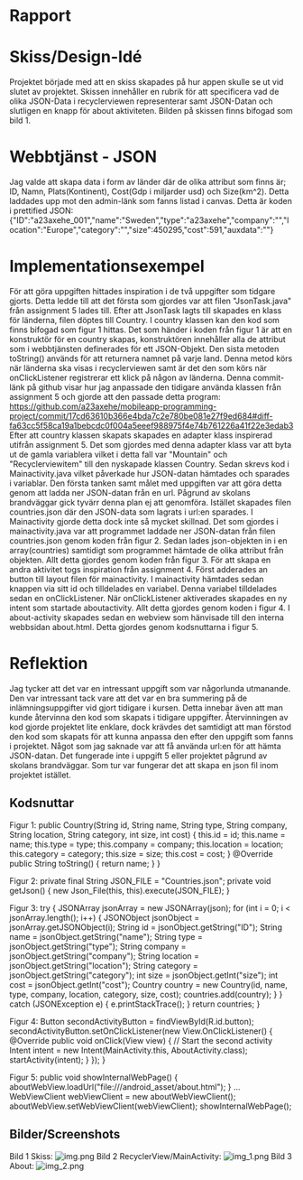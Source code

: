 # Rapport
# Skiss/Design-Idé
Projektet började med att en skiss skapades på hur appen skulle se ut vid slutet av projektet.
Skissen innehåller en rubrik för att specificera vad de olika JSON-Data i recyclerviewen representerar
samt JSON-Datan och slutligen en knapp för about aktiviteten.
Bilden på skissen finns bifogad som bild 1.
# Webbtjänst - JSON
Jag valde att skapa data i form av länder där de olika attribut som finns är; ID, Namn, Plats(Kontinent),
Cost(Gdp i miljarder usd) och Size(km^2). Detta laddades upp mot den admin-länk som fanns listad i canvas.
Detta är koden i prettified JSON:
{"ID":"a23axehe_001","name":"Sweden","type":"a23axehe","company":"","location":"Europe","category":"","size":450295,"cost":591,"auxdata":""}
# Implementationsexempel
För att göra uppgiften hittades inspiration i de två uppgifter som tidgare gjorts. Detta ledde till att
det första som gjordes var att filen "JsonTask.java" från assignment 5 lades till. 
Efter att JsonTask lagts till skapades en klass för länderna, filen döptes till Country. I country klassen kan den kod som finns bifogad som figur 1 hittas.
Det som händer i koden från figur 1 är att en konstruktör för en country skapas, konstruktören innehåller alla de attribut som i webbtjänsten
definerades för ett JSON-Objekt. Den sista metoden toString() används för att returnera namnet på varje land. Denna metod körs när länderna ska visas i recyclerviewen 
samt är det den som körs när onClickListener registrerar ett klick på någon av länderna. Denna commit-länk på github visar hur jag anpassade den tidigare använda klassen från 
assignment 5 och gjorde att den passade detta program:
https://github.com/a23axehe/mobileapp-programming-project/commit/17cd63610b366e4bda7c2e780be081e27f9ed684#diff-fa63cc5f58ca19a1bebcdc0f004a5eeef988975f4e74b761226a41f22e3edab3
Efter att country klassen skapats skapades en adapter klass inspirerad  utifrån assignment 5. Det som gjordes med denna adapter klass var att byta ut de gamla variablera
vilket i detta fall var "Mountain" och "Recyclerviewitem" till den nyskapade klassen Country.
Sedan skrevs kod i Mainactivity.java vilket påverkade hur JSON-datan hämtades och sparades i variablar. Den första tanken samt målet med uppgiften var att
göra detta genom att ladda ner JSON-datan från en url. Pågrund av skolans brandväggar gick tyvärr denna plan ej att genomföra. Istället skapades filen
countries.json där den JSON-data som lagrats i url:en sparades. I Mainactivity gjorde detta dock inte så mycket skillnad. Det som gjordes i mainactivity.java
var att programmet laddade ner JSON-datan från filen countries.json genom koden från figur 2.
Sedan lades json-objekten in i en array(countries) samtidigt som programmet hämtade de olika attribut från objekten. Allt detta gjordes genom koden från figur 3.
För att skapa en andra aktivitet togs inspiration från assignment 4. Först adderades an button till layout filen för mainactivity. I mainactivity hämtades sedan knappen
via sitt id och tilldelades en variabel. Denna variabel tilldelades sedan en onClickListener. När onClickListener aktiverades skapades en ny intent som startade aboutactivity. 
Allt detta gjordes genom koden i figur 4. I about-activity skapades sedan en webview som hänvisade till den interna
webbsidan about.html. Detta gjordes genom kodsnuttarna i figur 5.
# Reflektion
Jag tycker att det var en intressant uppgift som var någorlunda utmanande. Den var intressant tack vare att det var en bra summering
på de inlämningsuppgifter vid gjort tidigare i kursen. Detta innebar även att man kunde återvinna den kod som skapats i tidigare uppgifter.
Återvinningen av kod gjorde projektet lite enklare, dock krävdes det samtidigt att man förstod den kod som skapats
för att kunna anpassa den efter den uppgift som fanns i projektet. Något som jag saknade var att få använda url:en
för att hämta JSON-datan. Det fungerade inte i uppgift 5 eller projektet pågrund av skolans brandväggar. Som tur var 
fungerar det att skapa en json fil inom projektet istället.
## Kodsnuttar
Figur 1:
public Country(String id, String name, String type, String company, String location, String category, int size, int cost) {
this.id = id;
this.name = name;
this.type = type;
this.company = company;
this.location = location;
this.category = category;
this.size = size;
this.cost = cost;
}
@Override
public String toString() {
return name;
}
}

Figur 2:
private final String JSON_FILE = "Countries.json";
private void getJson() {
new Json_File(this, this).execute(JSON_FILE);
}

Figur 3:
try {
JSONArray jsonArray = new JSONArray(json);
for (int i = 0; i < jsonArray.length(); i++) {
JSONObject jsonObject = jsonArray.getJSONObject(i);
String id = jsonObject.getString("ID");
String name = jsonObject.getString("name");
String type = jsonObject.getString("type");
String company = jsonObject.getString("company");
String location = jsonObject.getString("location");
String category = jsonObject.getString("category");
int size = jsonObject.getInt("size");
int cost = jsonObject.getInt("cost");
Country country = new Country(id, name, type, company, location, category, size, cost);
countries.add(country);
}
} catch (JSONException e) {
e.printStackTrace();
}
return countries;
}

Figur 4:
Button secondActivityButton = findViewById(R.id.button);
secondActivityButton.setOnClickListener(new View.OnClickListener() {
@Override
public void onClick(View view) {
// Start the second activity
Intent intent = new Intent(MainActivity.this, AboutActivity.class);
startActivity(intent);
}
});
}

Figur 5:
public void showInternalWebPage() { aboutWebView.loadUrl("file:///android_asset/about.html"); }
...
WebViewClient webViewClient = new aboutWebViewClient();
aboutWebView.setWebViewClient(webViewClient);
showInternalWebPage();
## Bilder/Screenshots
Bild 1 Skiss:
![img.png](img.png)
Bild 2 RecyclerView/MainActivity:
![img_1.png](img_1.png)
Bild 3 About:
![img_2.png](img_2.png)